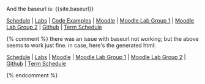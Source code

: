 
And the baseurl is: {{site.baseurl}}

[Schedule]({{site.baseurl}}info1/schedule/index.html) | [Labs]({{site.baseurl}}info1/labs/index.html)
| [Code Examples]({{site.baseurl}}info1/code/index.html)
| [Moodle](https://moodle.htw-berlin.de/course/view.php?id=3994) 
| [Moodle Lab Group 1](https://moodle.htw-berlin.de/course/view.php?id=4070) 
| [Moodle Lab Group 2](https://moodle.htw-berlin.de/course/view.php?id=4069)
| [Github](http://github.com/htw-imi-info1) | [Term Schedule](https://lsf.htw-berlin.de/qisserver/rds?state=wplan&act=stg&pool=stg&show=plan&P.vx=kurz&r_zuordabstgv.semvonint=1&r_zuordabstgv.sembisint=1&missing=allTerms&k_abstgv.abstgvnr=231)

{% comment %}
there was an issue with baseurl not working; but the above seems to work just fine. in case, here's the generated html:

<a href="schedule">Schedule</a> | <a href="labs">Labs</a>
| <a href="https://moodle.htw-berlin.de/course/view.php?id=3994">Moodle</a> 
| <a href="https://moodle.htw-berlin.de/course/view.php?id=4070">Moodle Lab Group 1</a> 
| <a href="https://moodle.htw-berlin.de/course/view.php?id=4069">Moodle Lab Group 2</a>
| <a href="http://github.com/htw-imi-info1">Github</a> | <a href="https://lsf.htw-berlin.de/qisserver/rds?state=wplan&amp;act=stg&amp;pool=stg&amp;show=plan&amp;P.vx=kurz&amp;r_zuordabstgv.semvonint=1&amp;r_zuordabstgv.sembisint=1&amp;missing=allTerms&amp;k_abstgv.abstgvnr=231">Term Schedule</a>

{% endcomment %}